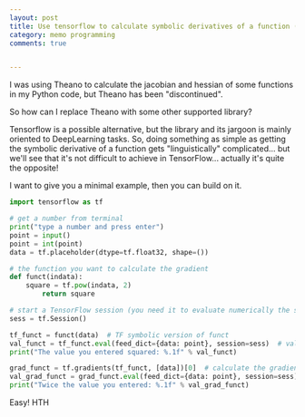 ```yaml
---
layout: post
title: Use tensorflow to calculate symbolic derivatives of a function (minimal example)
category: memo programming
comments: true


---
```


I was using Theano to calculate the jacobian and hessian of some functions in my Python code, but Theano has been "discontinued".

So how can I replace Theano with some other supported library?

Tensorflow is a possible alternative, but the library and its jargoon is mainly oriented to DeepLearning tasks. So, doing something as simple as getting the symbolic derivative of a function gets "linguistically" complicated... but we'll see that it's not difficult to achieve in TensorFlow... actually it's quite the opposite!

I want to give you a minimal example, then you can build on it.

```python
import tensorflow as tf

# get a number from terminal
print("type a number and press enter")
point = input()
point = int(point)
data = tf.placeholder(dtype=tf.float32, shape=())

# the function you want to calculate the gradient
def funct(indata):
    square = tf.pow(indata, 2)
        return square

# start a TensorFlow session (you need it to evaluate numerically the symbolic expressions)
sess = tf.Session()

tf_funct = funct(data)  # TF symbolic version of funct
val_funct = tf_funct.eval(feed_dict={data: point}, session=sess)  # value of funct in your point
print("The value you entered squared: %.1f" % val_funct)

grad_funct = tf.gradients(tf_funct, [data])[0]  # calculate the gradient of funct
val_grad_funct = grad_funct.eval(feed_dict={data: point}, session=sess)  # evaluate the gradient in your point
print("Twice the value you entered: %.1f" % val_grad_funct)

```

Easy!
HTH

